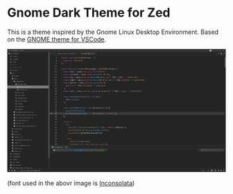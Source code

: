 # Gnome Dark Theme for Zed

This is a theme inspired by the Gnome Linux Desktop Environment. Based on the [GNOME theme for VSCode](https://marketplace.visualstudio.com/items?itemName=rafaelmardojai.vscode-gnome-theme).

![Gnome Dark Zed](./screenshots/gnome-dark.png)

(font used in the abovr image is [Inconsolata](https://archlinux.org/packages/extra/any/ttf-inconsolata/))
